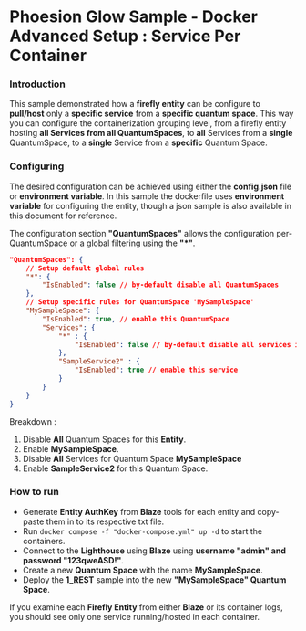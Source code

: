 # Phoesion Glow Sample - Docker Advanced Setup : Service Per Container

<!--
#### [Documentation : Read the full tutorial here](https://glow-docs.phoesion.com/tutorials/Static_Content.html)
-->

### Introduction
This sample demonstrated how a **firefly entity** can be configure to **pull/host** only a **specific service** from a **specific quantum space**. 
This way you can configure the containerization grouping level, from a firefly entity hosting **all Services from all QuantumSpaces**, to **all** Services from a **single** QuantumSpace, to a **single** Service from a **specific** Quantum Space.

### Configuring
The desired configuration can be achieved using either the **config.json** file or **environment variable**. In this sample the dockerfile uses **environment variable** for configuring the entity, though a json sample is also available in this document for reference.

The configuration section **"QuantumSpaces"** allows the configuration per-QuantumSpace or a global filtering using the **"*"**. 

``` json
"QuantumSpaces": {
    // Setup default global rules
    "*": {
        "IsEnabled": false // by-default disable all QuantumSpaces
    },
    // Setup specific rules for QuantumSpace 'MySampleSpace'
    "MySampleSpace": {
        "IsEnabled": true, // enable this QuantumSpace
        "Services": {
            "*" : {
                "IsEnabled": false // by-default disable all services in this
            },
            "SampleService2" : {
                "IsEnabled": true // enable this service
            }
        }
    }
}
```

Breakdown :
1. Disable **All** Quantum Spaces for this **Entity**.
2. Enable **MySampleSpace**.
3. Disable **All** Services for Quantum Space **MySampleSpace**
4. Enable **SampleService2** for this Quantum Space.


### How to run
- Generate **Entity AuthKey** from **Blaze** tools for each entity and copy-paste them in to its respective txt file.
- Run `docker compose -f "docker-compose.yml" up -d` to start the containers.
- Connect to the **Lighthouse** using **Blaze** using **username "admin" and password "123qweASD!"**.
- Create a new **Quantum Space** with the name **MySampleSpace**.
- Deploy the **1_REST** sample into the new **"MySampleSpace" Quantum Space**.
  
If you examine each **Firefly Entity** from either **Blaze** or its container logs, you should see only one service running/hosted in each container.